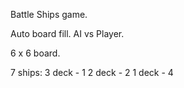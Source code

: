 Battle Ships game.

Auto board fill.
AI vs Player.

6 x 6 board.

7 ships:
  3 deck - 1
  2 deck - 2
  1 deck - 4
